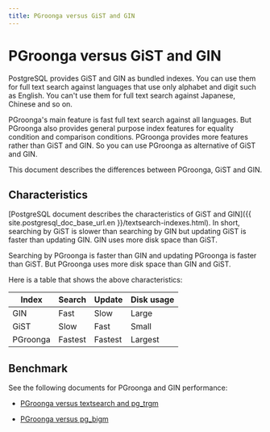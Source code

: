 ```yaml
---
title: PGroonga versus GiST and GIN
---
```


# PGroonga versus GiST and GIN

PostgreSQL provides GiST and GIN as bundled indexes. You can use them for full text search against languages that use only alphabet and digit such as English. You can't use them for full text search against Japanese, Chinese and so on.

PGroonga's main feature is fast full text search against all languages. But PGroonga also provides general purpose index features for equality condition and comparison conditions. PGroonga provides more features rather than GiST and GIN. So you can use PGroonga as alternative of GiST and GIN.

This document describes the differences between PGroonga, GiST and GIN.

## Characteristics

[PostgreSQL document describes the characteristics of GiST and GIN]({{ site.postgresql_doc_base_url.en }}/textsearch-indexes.html). In short, searching by GiST is slower than searching by GIN but updating GiST is faster than updating GIN. GIN uses more disk space than GiST.

Searching by PGroonga is faster than GIN and updating PGroonga is faster than GiST. But PGroonga uses more disk space than GIN and GiST.

Here is a table that shows the above characteristics:

Index    | Search      | Update      | Disk usage
-------- | ----------- | ----------- | ----------
GIN      | Fast        | Slow        | Large
GiST     | Slow        | Fast        | Small
PGroonga | Fastest     | Fastest     | Largest

## Benchmark

See the following documents for PGroonga and GIN performance:

  * [PGroonga versus textsearch and pg\_trgm](pgroonga-versus-textsearch-and-pg-trgm.html)

  * [PGroonga versus pg\_bigm](pgroonga-versus-pg-bigm.html)
